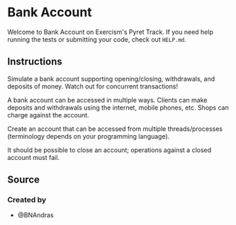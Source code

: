 # Bank Account

Welcome to Bank Account on Exercism's Pyret Track.
If you need help running the tests or submitting your code, check out `HELP.md`.

## Instructions

Simulate a bank account supporting opening/closing, withdrawals, and deposits of money.
Watch out for concurrent transactions!

A bank account can be accessed in multiple ways.
Clients can make deposits and withdrawals using the internet, mobile phones, etc.
Shops can charge against the account.

Create an account that can be accessed from multiple threads/processes (terminology depends on your programming language).

It should be possible to close an account; operations against a closed account must fail.

## Source

### Created by

- @BNAndras